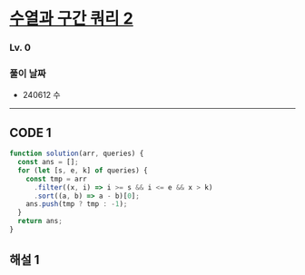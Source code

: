 # [수열과 구간 쿼리 2](https://school.programmers.co.kr/learn/courses/30/lessons/181923)

### Lv. 0

### 풀이 날짜

- 240612 수

---

## CODE 1

```javascript
function solution(arr, queries) {
  const ans = [];
  for (let [s, e, k] of queries) {
    const tmp = arr
      .filter((x, i) => i >= s && i <= e && x > k)
      .sort((a, b) => a - b)[0];
    ans.push(tmp ? tmp : -1);
  }
  return ans;
}
```

## 해설 1

